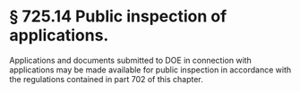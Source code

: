 # § 725.14   Public inspection of applications.

Applications and documents submitted to DOE in connection with applications may be made available for public inspection in accordance with the regulations contained in part 702 of this chapter. 




